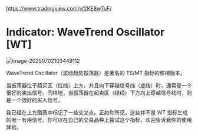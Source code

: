 https://www.tradingview.com/v/2KE8wTuF/

# Indicator: WaveTrend Oscillator [WT]

![image-20250702103449112](https://pkuxiaohou.oss-cn-beijing.aliyuncs.com/img/202507021034188.png)



WaveTrend Oscillator（波动趋势振荡器）是著名的 TS/MT 指标的移植版本。

当振荡器位于超买区（红线）上方，并且向下穿越信号线（虚线）时，通常是一个很好的卖出信号。同样地，当振荡器在超卖区（绿线）下方向上穿越信号线时，则是一个很好的买入信号。

我已经在上方图表中标记了一些交叉点。正如你所见，这些并不是 WT 指标生成的唯一有用信号。你可以在自己的交易品种上尝试这个指标，欢迎告诉我你的使用体验。





























